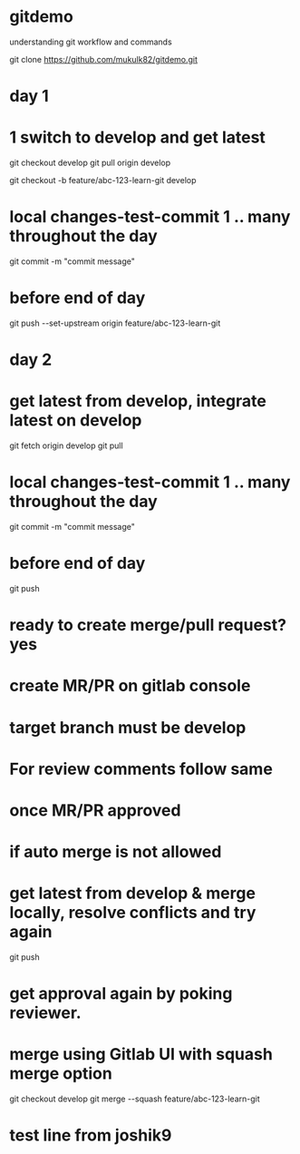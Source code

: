 # gitdemo
understanding git workflow and commands

git clone https://github.com/mukulk82/gitdemo.git

# day 1
# 1 switch to develop and get latest
git checkout develop 
git pull origin develop

git checkout -b feature/abc-123-learn-git develop

# local changes-test-commit 1 .. many throughout the day
git commit -m "commit message" 

# before end of day
git push --set-upstream origin feature/abc-123-learn-git

# day 2
# get latest from develop, integrate latest on develop
git fetch origin develop
git pull 

# local changes-test-commit 1 .. many throughout the day
git commit -m "commit message" 

# before end of day
git push

# ready to create merge/pull request? yes
# create MR/PR on gitlab console
# target branch must be develop

# For review comments follow same
# once MR/PR approved

# if auto merge is not allowed 
# get latest from develop & merge locally, resolve conflicts and try again

git push

# get approval again by poking reviewer.
# merge using Gitlab UI with squash merge option

git checkout develop
git merge --squash feature/abc-123-learn-git

# test line from joshik9
